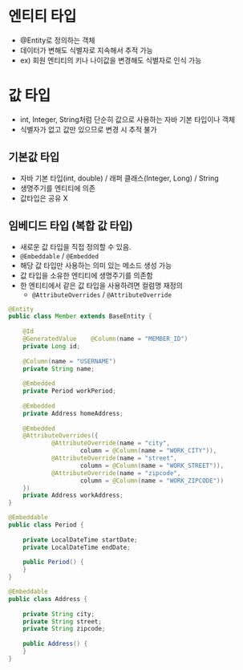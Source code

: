 # 엔티티 타입
- @Entity로 정의하는 객체
- 데이터가 변해도 식별자로 지속해서 추적 가능
- ex) 회원 엔티티의 키나 나이값을 변경해도 식별자로 인식 가능

# 값 타입
- int, Integer, String처럼 단순히 값으로 사용하는 자바 기본 타입이나 객체
- 식별자가 없고 값만 있으므로 변경 시 추적 불가

## 기본값 타입
- 자바 기본 타입(int, double) / 래퍼 클래스(Integer, Long) / String
- 생명주기를 엔티티에 의존
- 값타입은 공유 X


## 임베디드 타입 (복합 값 타입)
- 새로운 값 타입을 직접 정의할 수 있음.
- `@Embeddable` / `@Embedded`
- 해당 값 타입만 사용하는 의미 있는 메소드 생성 가능
- 값 타입을 소유한 엔티티에 생명주기를 의존함
- 한 엔티티에서 같은 값 타입을 사용하려면 컬럼명 재정의
	- `@AttributeOverrides` / `@AttributeOverride`
```java
@Entity  
public class Member extends BaseEntity {  
  
    @Id  
    @GeneratedValue    @Column(name = "MEMBER_ID")  
    private Long id;  
  
    @Column(name = "USERNAME")  
    private String name;  
  
    @Embedded  
    private Period workPeriod;  
  
    @Embedded  
    private Address homeAddress;  
  
    @Embedded  
    @AttributeOverrides({  
            @AttributeOverride(name = "city",  
                    column = @Column(name = "WORK_CITY")),  
            @AttributeOverride(name = "street",  
                    column = @Column(name = "WORK_STREET")),  
            @AttributeOverride(name = "zipcode",  
                    column = @Column(name = "WORK_ZIPCODE"))  
    })  
    private Address workAddress;
}
```

```java
@Embeddable  
public class Period {  
  
    private LocalDateTime startDate;  
    private LocalDateTime endDate;  
  
    public Period() {  
    }
}
```

```java
@Embeddable  
public class Address {  
  
    private String city;  
    private String street;  
    private String zipcode;  
  
    public Address() {  
    }
}
```